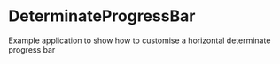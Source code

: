 # DeterminateProgressBar
Example application to show how to customise a horizontal determinate progress bar

